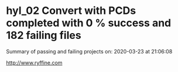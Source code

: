 # hyl_02 Convert with PCDs completed with 0 % success and 182 failing files

Summary of passing and failing projects on: 2020-03-23 at 21:06:08

http://www.ryffine.com
